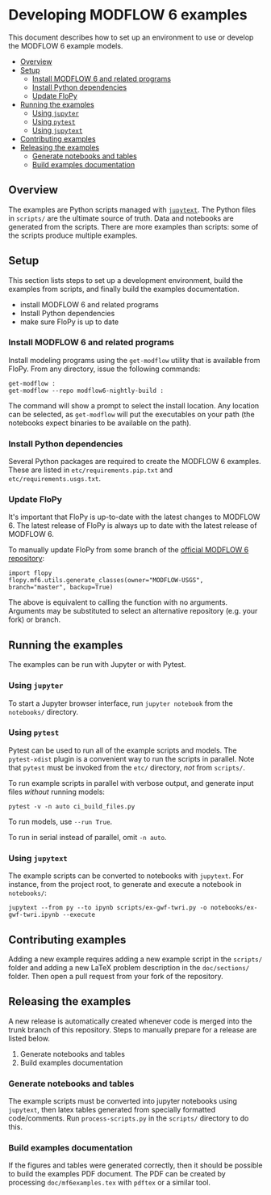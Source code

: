 # Developing MODFLOW 6 examples

This document describes how to set up an environment to use or develop the MODFLOW 6 example models.

<!-- START doctoc generated TOC please keep comment here to allow auto update -->
<!-- DON'T EDIT THIS SECTION, INSTEAD RE-RUN doctoc TO UPDATE -->


- [Overview](#overview)
- [Setup](#setup)
  - [Install MODFLOW 6 and related programs](#install-modflow-6-and-related-programs)
  - [Install Python dependencies](#install-python-dependencies)
  - [Update FloPy](#update-flopy)
- [Running the examples](#running-the-examples)
  - [Using `jupyter`](#using-jupyter)
  - [Using `pytest`](#using-pytest)
  - [Using `jupytext`](#using-jupytext)
- [Contributing examples](#contributing-examples)
- [Releasing the examples](#releasing-the-examples)
  - [Generate notebooks and tables](#generate-notebooks-and-tables)
  - [Build examples documentation](#build-examples-documentation)

<!-- END doctoc generated TOC please keep comment here to allow auto update -->

## Overview

The examples are Python scripts managed with [`jupytext`](https://github.com/mwouts/jupytext). The Python files in `scripts/` are the ultimate source of truth. Data and notebooks are generated from the scripts. There are more examples than scripts: some of the scripts produce multiple examples.

## Setup

This section lists steps to set up a development environment, build the examples from scripts, and finally build the examples documentation.

- install MODFLOW 6 and related programs
- Install Python dependencies
- make sure FloPy is up to date

### Install MODFLOW 6 and related programs

Install modeling programs using the `get-modflow` utility that is available from FloPy. From any directory, issue the following commands:

```commandline
get-modflow :
get-modflow --repo modflow6-nightly-build :
```

The command will show a prompt to select the install location. Any location can be selected, as `get-modflow` will put the executables on your path (the notebooks expect binaries to be available on the path).

### Install Python dependencies

Several Python packages are required to create the MODFLOW 6 examples. These are listed in `etc/requirements.pip.txt` and `etc/requirements.usgs.txt`.

### Update FloPy

It's important that FloPy is up-to-date with the latest changes to MODFLOW 6. The latest release of FloPy is always up to date with the latest release of MODFLOW 6.

To manually update FloPy from some branch of the [official MODFLOW 6 repository](https://github.com/MODFLOW-USGS/modflow6):

```commandline
import flopy
flopy.mf6.utils.generate_classes(owner="MODFLOW-USGS", branch="master", backup=True)
```

The above is equivalent to calling the function with no arguments. Arguments may be substituted to select an alternative repository (e.g. your fork) or branch.

## Running the examples

The examples can be run with Jupyter or with Pytest.

### Using `jupyter`

To start a Jupyter browser interface, run `jupyter notebook` from the `notebooks/` directory.

### Using `pytest`

Pytest can be used to run all of the example scripts and models. The `pytest-xdist` plugin is a convenient way to run the scripts in parallel. Note that `pytest` must be invoked from the `etc/` directory, *not* from `scripts/`.

To run example scripts in parallel with verbose output, and generate input files *without* running models:

```shell
pytest -v -n auto ci_build_files.py
```

To run models, use `--run True`.

To run in serial instead of parallel, omit `-n auto`.

### Using `jupytext`

The example scripts can be converted to notebooks with `jupytext`. For instance, from the project root, to generate and execute a notebook in `notebooks/`:

```shell
jupytext --from py --to ipynb scripts/ex-gwf-twri.py -o notebooks/ex-gwf-twri.ipynb --execute
```

## Contributing examples

Adding a new example requires adding a new example script in the `scripts/` folder and adding a new LaTeX problem description in the `doc/sections/` folder. Then open a pull request from your fork of the repository.

## Releasing the examples

A new release is automatically created whenever code is merged into the trunk branch of this repository. Steps to manually prepare for a release are listed below.

1. Generate notebooks and tables
2. Build examples documentation

### Generate notebooks and tables

The example scripts must be converted into jupyter notebooks using `jupytext`, then latex tables generated from specially formatted code/comments. Run `process-scripts.py` in the `scripts/` directory to do this.

### Build examples documentation

If the figures and tables were generated correctly, then it should be possible to build the examples PDF document. The PDF can be created by processing `doc/mf6examples.tex` with `pdftex` or a similar tool.
